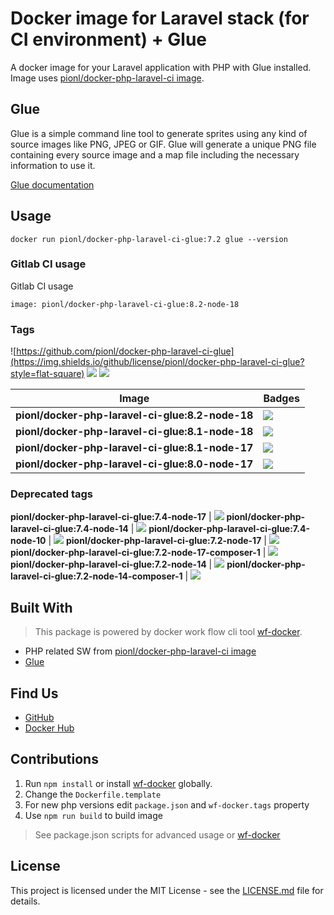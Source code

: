 # Docker image for Laravel stack (for CI environment) + Glue


A docker image for your Laravel application with PHP with Glue installed. Image uses 
[pionl/docker-php-laravel-ci image](https://github.com/pionl/docker-php-laravel-ci).

## Glue

Glue is a simple command line tool to generate sprites using any kind of source images like PNG, JPEG or GIF. Glue will generate a unique PNG file containing every source image and a map file including the necessary information to use it.

[Glue documentation](https://glue.readthedocs.io/en/latest/)

## Usage
```
docker run pionl/docker-php-laravel-ci-glue:7.2 glue --version
```

### Gitlab CI usage

Gitlab CI usage

```shell
image: pionl/docker-php-laravel-ci-glue:8.2-node-18
```

### Tags

![https://github.com/pionl/docker-php-laravel-ci-glue](https://img.shields.io/github/license/pionl/docker-php-laravel-ci-glue?style=flat-square)
![](https://img.shields.io/docker/pulls/pionl/docker-php-laravel-ci-glue?style=flat-square) ![](https://img.shields.io/docker/stars/pionl/docker-php-laravel-ci-glue?style=flat-square)

Image | Badges
 --- | ---
**pionl/docker-php-laravel-ci-glue:8.2-node-18** | ![](https://img.shields.io/docker/image-size/pionl/docker-php-laravel-ci-glue/8.2-node-18?style=flat-square)
**pionl/docker-php-laravel-ci-glue:8.1-node-18** | ![](https://img.shields.io/docker/image-size/pionl/docker-php-laravel-ci-glue/8.1-node-18?style=flat-square)
**pionl/docker-php-laravel-ci-glue:8.1-node-17** | ![](https://img.shields.io/docker/image-size/pionl/docker-php-laravel-ci-glue/8.1-node-17?style=flat-square)
**pionl/docker-php-laravel-ci-glue:8.0-node-17** | ![](https://img.shields.io/docker/image-size/pionl/docker-php-laravel-ci-glue/8.0-node-17?style=flat-square)

### Deprecated tags

**pionl/docker-php-laravel-ci-glue:7.4-node-17** | ![](https://img.shields.io/docker/image-size/pionl/docker-php-laravel-ci-glue/7.4-node-17?style=flat-square)
**pionl/docker-php-laravel-ci-glue:7.4-node-14** | ![](https://img.shields.io/docker/image-size/pionl/docker-php-laravel-ci-glue/7.4-node-14?style=flat-square)
**pionl/docker-php-laravel-ci-glue:7.4-node-10** | ![](https://img.shields.io/docker/image-size/pionl/docker-php-laravel-ci-glue/7.4-node-10?style=flat-square)
**pionl/docker-php-laravel-ci-glue:7.2-node-17** | ![](https://img.shields.io/docker/image-size/pionl/docker-php-laravel-ci-glue/7.2-node-17?style=flat-square)
**pionl/docker-php-laravel-ci-glue:7.2-node-17-composer-1** | ![](https://img.shields.io/docker/image-size/pionl/docker-php-laravel-ci-glue/7.2-node-17-composer-1?style=flat-square)
**pionl/docker-php-laravel-ci-glue:7.2-node-14** | ![](https://img.shields.io/docker/image-size/pionl/docker-php-laravel-ci-glue/7.2-node-14?style=flat-square)
**pionl/docker-php-laravel-ci-glue:7.2-node-14-composer-1** | ![](https://img.shields.io/docker/image-size/pionl/docker-php-laravel-ci-glue/7.2-node-14-composer-1?style=flat-square)

## Built With

> This package is powered by docker work flow cli tool [wf-docker](https://github.com/wrk-flow/wf-docker).

* PHP related SW from [pionl/docker-php-laravel-ci image](https://github.com/pionl/docker-php-laravel-ci)
* [Glue](https://glue.readthedocs.io/en/latest/)

## Find Us

* [GitHub](https://github.com/pionl/docker-php-laravel-ci-glue)
* [Docker Hub](https://cloud.docker.com/repository/docker/pionl/docker-php-laravel-ci-glue)

## Contributions

1. Run `npm install` or install [wf-docker](https://github.com/wrk-flow/wf-docker) globally.
2. Change the `Dockerfile.template`
3. For new php versions edit `package.json` and `wf-docker.tags` property
4. Use `npm run build` to build image

> See package.json scripts for advanced usage or [wf-docker](https://github.com/wrk-flow/wf-docker)

## License

This project is licensed under the MIT License - see the [LICENSE.md](LICENSE.md) file for details.
